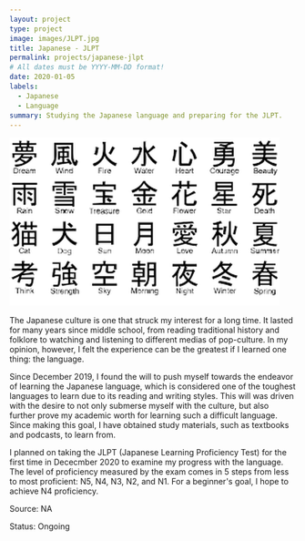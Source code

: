 ```yaml
---
layout: project
type: project
image: images/JLPT.jpg
title: Japanese - JLPT
permalink: projects/japanese-jlpt
# All dates must be YYYY-MM-DD format!
date: 2020-01-05
labels:
  - Japanese
  - Language
summary: Studying the Japanese language and preparing for the JLPT.
---
```


<img class="ui medium right floated rounded image" src="../images/japanese_kanji.png">

The Japanese culture is one that struck my interest for a long time. It lasted for many years since middle school, from reading traditional history and folklore to watching and listening to different medias of pop-culture. In my opinion, however, I felt the experience can be the greatest if I learned one thing: the language.

Since December 2019, I found the will to push myself towards the endeavor of learning the Japanese language, which is considered one of the toughest languages to learn due to its reading and writing styles. This will was driven with the desire to not only submerse myself with the culture, but also further prove my academic worth for learning such a difficult language. Since making this goal, I have obtained study materials, such as textbooks and podcasts, to learn from.

I planned on taking the JLPT (Japanese Learning Proficiency Test) for the first time in Dececmber 2020 to examine my progress with the language. The level of proficiency measured by the exam comes in 5 steps from less to most proficient: N5, N4, N3, N2, and N1. For a beginner's goal, I hope to achieve N4 proficiency. 

Source: NA

Status: Ongoing
